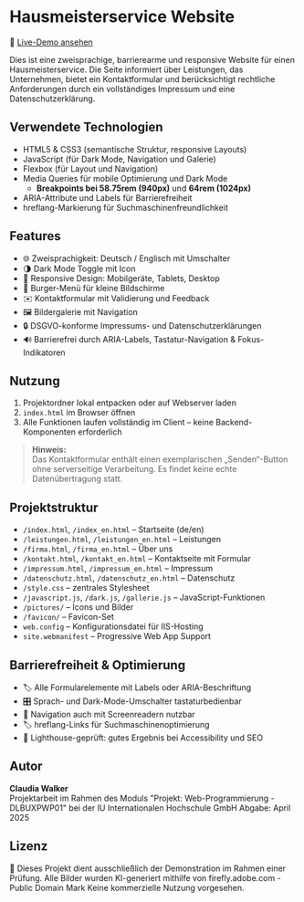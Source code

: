 # Hausmeisterservice Website

📎 [Live-Demo ansehen](https://iu-webprogrammierung.github.io/web-programmierung-Claudy-Web)

Dies ist eine zweisprachige, barrierearme und responsive Website für einen Hausmeisterservice. Die Seite informiert über Leistungen, das Unternehmen, bietet ein Kontaktformular und berücksichtigt rechtliche Anforderungen durch ein vollständiges Impressum und eine Datenschutzerklärung.

## Verwendete Technologien 

- HTML5 & CSS3 (semantische Struktur, responsive Layouts)
- JavaScript (für Dark Mode, Navigation und Galerie)
- Flexbox (für Layout und Navigation)
- Media Queries für mobile Optimierung und Dark Mode
	- **Breakpoints bei 58.75rem (940px)** und **64rem (1024px)**
- ARIA-Attribute und Labels für Barrierefreiheit
- hreflang-Markierung für Suchmaschinenfreundlichkeit

## Features

- 🌐 Zweisprachigkeit: Deutsch / Englisch mit Umschalter
- 🌗 Dark Mode Toggle mit Icon
- 📱 Responsive Design: Mobilgeräte, Tablets, Desktop
- 🍔 Burger-Menü für kleine Bildschirme
- ✉️ Kontaktformular mit Validierung und Feedback
- 🖼️ Bildergalerie mit Navigation
- 🔒 DSGVO-konforme Impressums- und Datenschutzerklärungen
- 🔊 Barrierefrei durch ARIA-Labels, Tastatur-Navigation & Fokus-Indikatoren

## Nutzung

1. Projektordner lokal entpacken oder auf Webserver laden
2. `index.html` im Browser öffnen
3. Alle Funktionen laufen vollständig im Client – keine Backend-Komponenten erforderlich

> **Hinweis:**  
> Das Kontaktformular enthält einen exemplarischen „Senden“-Button ohne serverseitige Verarbeitung. Es findet keine echte Datenübertragung statt.

## Projektstruktur

- `/index.html`, `/index_en.html` – Startseite (de/en)
- `/leistungen.html`, `/leistungen_en.html` – Leistungen
- `/firma.html`, `/firma_en.html` – Über uns
- `/kontakt.html`, `/kontakt_en.html` – Kontaktseite mit Formular
- `/impressum.html`, `/impressum_en.html` – Impressum
- `/datenschutz.html`, `/datenschutz_en.html` – Datenschutz
- `/style.css` – zentrales Stylesheet
- `/javascript.js`, `/dark.js`, `/gallerie.js` – JavaScript-Funktionen
- `/pictures/` – Icons und Bilder
- `/favicon/` – Favicon-Set
- `web.config` – Konfigurationsdatei für IIS-Hosting
- `site.webmanifest` – Progressive Web App Support

## Barrierefreiheit & Optimierung

- 🏷️ Alle Formularelemente mit Labels oder ARIA-Beschriftung
- 🎛️ Sprach- und Dark-Mode-Umschalter tastaturbedienbar
- 🧭 Navigation auch mit Screenreadern nutzbar
- 🏷️ hreflang-Links für Suchmaschinenoptimierung
- 📄 Lighthouse-geprüft: gutes Ergebnis bei Accessibility und SEO

## Autor

**Claudia Walker**  
Projektarbeit im Rahmen des Moduls "Projekt: Web-Programmierung - DLBUXPWP01" bei der IU Internationalen Hochschule GmbH
Abgabe: April 2025

## Lizenz

📄 Dieses Projekt dient ausschließlich der Demonstration im Rahmen einer Prüfung.
Alle Bilder wurden KI-generiert mithilfe von firefly.adobe.com - Public Domain Mark
Keine kommerzielle Nutzung vorgesehen.
